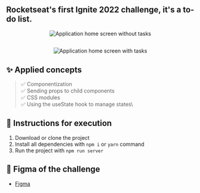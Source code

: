 ## Rocketseat's first Ignite 2022 challenge, it's a to-do list.

<div align="center">
    <img title="Application home screen without tasks" src="https://user-images.githubusercontent.com/12867589/235216803-7a2adaa8-9ad0-4219-85af-69e8a180c3f4.png" alt="Application home screen without tasks">
</div>

##

<div align="center">
    <img title="Application home screen with tasks" src="https://user-images.githubusercontent.com/12867589/235218482-63461533-5f1c-4c8e-ab62-48ffe1b53a89.png" alt="Application home screen with tasks">
</div>

## ✨ Applied concepts

> ✅ Componentization\
> ✅ Sending props to child components\
> ✅ CSS modules\
> ✅ Using the useState hook to manage states\

## 📝 Instructions for execution

1. Download or clone the project
2. Install all dependencies with `npm i` or `yarn` command
3. Run the project with `npm run server`

## 🎨 Figma of the challenge

- [Figma](https://www.figma.com/file/0n0zDN7zbzhRbaEO74Xesx/ToDo-List/duplicate)
